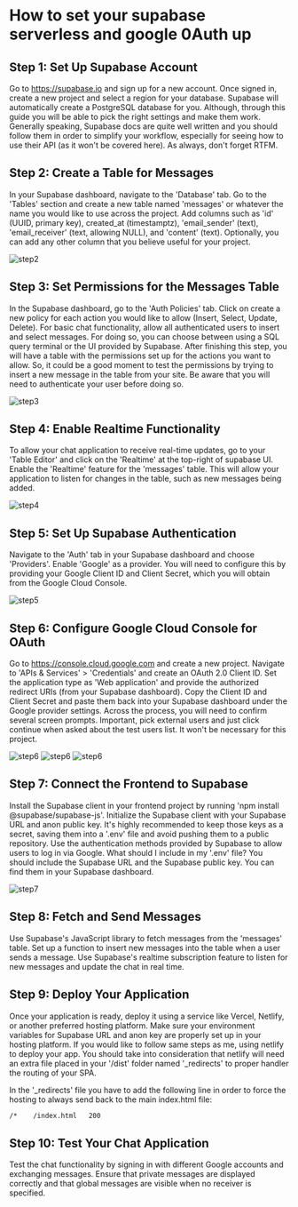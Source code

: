 # How to set your supabase serverless and google 0Auth up

## Step 1: Set Up Supabase Account

Go to <https://supabase.io> and sign up for a new account. Once signed in, create a new project and select a region for your database. Supabase will automatically create a PostgreSQL database for you. Although, through this guide you will be able to pick the right settings and make them work. Generally speaking, Supabase docs are quite well written and you should follow them in order to simplify your workflow, especially for seeing how to use their API (as it won't be covered here). As always, don't forget RTFM.

## Step 2: Create a Table for Messages

In your Supabase dashboard, navigate to the 'Database' tab. Go to the 'Tables' section and create a new table named 'messages' or whatever the name you would like to use across the project. Add columns such as 'id' (UUID, primary key), created_at (timestamptz), 'email_sender' (text), 'email_receiver' (text, allowing NULL), and 'content' (text). Optionally, you can add any other column that you believe useful for your project.

![step2](public/Supabase_step2.JPG)

## Step 3: Set Permissions for the Messages Table

In the Supabase dashboard, go to the 'Auth Policies' tab. Click on create a new policy for each action you would like to allow (Insert, Select, Update, Delete). For basic chat functionality, allow all authenticated users to insert and select messages. For doing so, you can choose between using a SQL query terminal or the UI provided by Supabase. After finishing this step, you will have a table with the permissions set up for the actions you want to allow. So, it could be a good moment to test the permissions by trying to insert a new message in the table from your site. Be aware that you will need to authenticate your user before doing so.

![step3](public/Supabase_step3.JPG)

## Step 4: Enable Realtime Functionality

To allow your chat application to receive real-time updates, go to your 'Table Editor' and click on the 'Realtime' at the top-right of supabase UI. Enable the 'Realtime' feature for the 'messages' table. This will allow your application to listen for changes in the table, such as new messages being added.

![step4](public/Supabase_step4.JPG)

## Step 5: Set Up Supabase Authentication

Navigate to the 'Auth' tab in your Supabase dashboard and choose 'Providers'. Enable 'Google' as a provider. You will need to configure this by providing your Google Client ID and Client Secret, which you will obtain from the Google Cloud Console.

![step5](public/Supabase_step5.JPG)

## Step 6: Configure Google Cloud Console for OAuth

Go to <https://console.cloud.google.com> and create a new project. Navigate to 'APIs & Services' > 'Credentials' and create an OAuth 2.0 Client ID. Set the application type as 'Web application' and provide the authorized redirect URIs (from your Supabase dashboard). Copy the Client ID and Client Secret and paste them back into your Supabase dashboard under the Google provider settings. Across the process, you will need to confirm several screen prompts. Important, pick external users and just click continue when asked about the test users list. It won't be necessary for this project.

![step6](public/Supabase_step6.JPG)
![step6](public/Supabase_step8.jpeg)
![step6](public/Supabase_step9.jpeg)

## Step 7: Connect the Frontend to Supabase

Install the Supabase client in your frontend project by running 'npm install @supabase/supabase-js'. Initialize the Supabase client with your Supabase URL and anon public key. It's highly recommended to keep those keys as a secret, saving them into a '.env' file and avoid pushing them to a public repository. Use the authentication methods provided by Supabase to allow users to log in via Google. What should I include in my '.env' file? You should include the Supabase URL and the Supabase public key. You can find them in your Supabase dashboard.

![step7](public/Supabase_step7.jpeg)

## Step 8: Fetch and Send Messages

Use Supabase's JavaScript library to fetch messages from the 'messages' table. Set up a function to insert new messages into the table when a user sends a message. Use Supabase's realtime subscription feature to listen for new messages and update the chat in real time.

## Step 9: Deploy Your Application

Once your application is ready, deploy it using a service like Vercel, Netlify, or another preferred hosting platform. Make sure your environment variables for Supabase URL and anon key are properly set up in your hosting platform. If you would like to follow same steps as me, using netlify to deploy your app. You should take into consideration that netlify will need an extra file placed in your '/dist' folder named '_redirects' to proper handler the routing of your SPA.

In the '_redirects' file you have to add the following line in order to force the hosting to always send back to the main index.html file:

```sh
/*    /index.html   200
```

## Step 10: Test Your Chat Application

Test the chat functionality by signing in with different Google accounts and exchanging messages. Ensure that private messages are displayed correctly and that global messages are visible when no receiver is specified.
